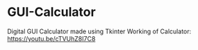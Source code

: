# GUI-Calculator
Digital GUI Calculator made using Tkinter
Working of Calculator:
https://youtu.be/cTVUhZ8I7C8
